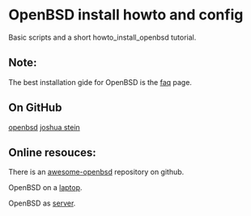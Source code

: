 # OpenBSD install howto and config

Basic scripts and a short howto_install_openbsd tutorial.

## Note:
The best installation gide for OpenBSD is the [faq](http://www.openbsd.org/faq/index.html) page.

## On GitHub

[openbsd](https://github.com/openbsd)
[joshua stein](https://github.com/jcs)

## Online resouces:

There is an [awesome-openbsd](https://github.com/ligurio/awesome-openbsd) repository on github.

OpenBSD on a [laptop](http://sohcahtoa.org.uk/openbsd.html).

OpenBSD as [server](http://thecyberrecce.net/2017/01/15/secure-webservers-with-openbsd-6-0-setting-up-httpd-mariadb-and-php/).
